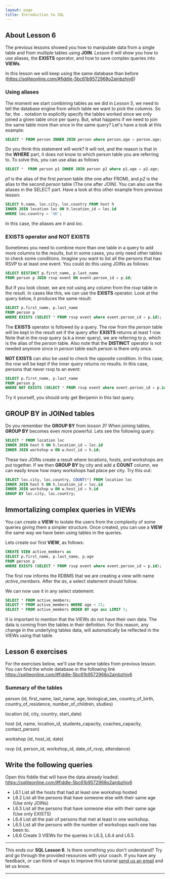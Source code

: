 ```yaml
---
layout: page
title: Introduction to SQL
---
```


## About Lesson 6

The previous lessons showed you how to manipulate data from a single table and from multiple tables using **JOIN**. _Lesson 6_ will show you how to use aliases, the **EXISTS** operator, and how to save complex queries into **VIEWs**.

In this lesson we will keep using the same database than before (https://sqliteonline.com/#fiddle-5bc61b9572968o2ajnbzhjy6)

### Using aliases

The moment we start combining tables as we did in _Lesson 5_, we need to tell the database engine from which table we want to pick the columns. So far, the `.` notation to explicitly specify the tables worked since we only joined a given table once per query. But, what happens if we need to join the same table more than once in the same query? Let's have a look at this example:

```SQL
SELECT * FROM person INNER JOIN person where person.age = person.age;
```

Do you think this statement will work? It will not, and the reason is that in the **WHERE** part, it does not know to which person table you are referring to. To solve this, you can use alias as follows

```SQL
SELECT *  FROM person p1 INNER JOIN person p2 where p1.age = p2.age;
```

_p1_ is the alias of the first _person_ table (the one after FROM), and _p2_ is the alias to the second _person_ table (The one after JOIN). You can also use the aliases in the SELECT part. Have a look at this other example from previous lesson:


```SQL
SELECT h.name, loc.city, loc.country FROM host h
INNER JOIN location loc ON h.location_id = loc.id
WHERE loc.country = 'UK';
```
In this case, the aliases are _h_ and _loc_.

### EXISTS operator and NOT EXISTS

Sometimes you need to combine more than one table in a query to add more columns to the results, but in some cases, you only need other tables to check some conditions. Imagine you want to list all the persons that has RSVP to at least one event. You could do this using JOINs as follows:

```SQL
SELECT DISTINCT p.first_name, p.last_name
FROM person p JOIN rsvp event ON event.person_id = p.id;
```

But if you look closer, we are not using any column from the _rsvp_ table in the result. In cases like this, we can use the **EXISTS** operator. Look at the query below, it produces the same result:

```SQL
SELECT p.first_name, p.last_name
FROM person p
WHERE EXISTS (SELECT * FROM rsvp event where event.person_id = p.id);
```

The **EXISTS** operator is followed by a query. The row from the _person_ table will be kept in the result set if the query after **EXISTS** returns at least 1 row.
Note that in the _rsvp_ query (a.k.a inner query), we are referring to p, which is the alias of the _person_ table. Also note that the **DISTINCT** operator is not needed anymore since in _person_ table each person is there only once.

**NOT EXISTS** can also be used to check the opposite condition. In this case, the row will be kept if the inner query returns no results. In this case, persons that never rsvp to an event:

```SQL
SELECT p.first_name, p.last_name
FROM person p
WHERE NOT EXISTS (SELECT * FROM rsvp event where event.person_id = p.id);
```
Try it yourself, you should only get Benjamin in this last query.

## GROUP BY in JOINed tables

Do you remember the **GROUP BY** from _lesson 3_? When joining tables, **GROUP BY** becomes even more powerful. Lets see the following query:

```SQL
SELECT * FROM location loc
INNER JOIN host h ON h.location_id = loc.id
INNER JOIN workshop w ON w.host_id = h.id;
```
These two JOINs create a result where locations, hosts, and workshops are put together. If we then **GROUP BY** by city and add a **COUNT** column, we can easily know how many workshops had place per city. Try this out:

```SQL
SELECT loc.city, loc.country, COUNT(*) FROM location loc
INNER JOIN host h ON h.location_id = loc.id
INNER JOIN workshop w ON w.host_id = h.id
GROUP BY loc.city, loc.country;
```

## Immortalizing complex queries in VIEWs

You can create a **VIEW** to isolate the users from the complexity of some queries giving them a simpler structure. Once created, you can use a **VIEW** the same way we have been using tables in the queries.

Lets create our first **VIEW**, as follows:

```SQL
CREATE VIEW active_members as
SELECT p.first_name, p.last_name, p.age
FROM person p
WHERE EXISTS (SELECT * FROM rsvp event where event.person_id = p.id);
```

The first row informs the RDBMS that we are creating a view with name _active_members_. After the _as_, a select statement should follow.

We can now use it in any select statement:

```SQL
SELECT * FROM active_members;
SELECT * FROM active_members WHERE age < 21;
SELECT * FROM active_members ORDER BY age asc LIMIT 5;
```

It is important to mention that the VIEWs do not have their own data. The data is coming from the tables in their definition. For this reason, any change in the underlying tables data, will automatically be reflected in the VIEWs using that table.

## Lesson 6 exercises

For the exercises below, we'll use the same tables from previous lesson. You can find the whole database in the following link https://sqliteonline.com/#fiddle-5bc61b9572968o2ajnbzhjy6

### Summary of the tables

person (id, first_name, last_name, age, biological_sex, country_of_birth, country_of_residence, number_of_children, studies)

location (id, city, country, start_date)

host (id, name, location_id, students_capacity, coaches_capacity, contact_person)

workshop (id, host_id, date)

rsvp (id, person_id, workshop_id, date_of_rsvp, attendance)

## Write the following queries

Open this fiddle that will have the data already loaded: https://sqliteonline.com/#fiddle-5bc61b9572968o2ajnbzhjy6
* L6.1 List all the hosts that had at least one workshop hosted
* L6.2 List all the persons that have someone else with their same age (Use only JOINs)
* L6.3 List all the persons that have someone else with their same age (Use only EXISTS)
* L6.4 List all the pair of persons that met at least in one workshop.
* L6.5 List all the persons with the number of workshops each one has been to.
* L6.6 Create 3 VIEWs for the queries in L6.3, L6.4 and L6.5.

---
This ends our **SQL Lesson 6**. Is there something you don't understand? Try and go through the provided resources with your coach. If you have any feedback, or can think of ways to improve this tutorial [send us an email](mailto:feedback@codebar.io) and let us know.

---
